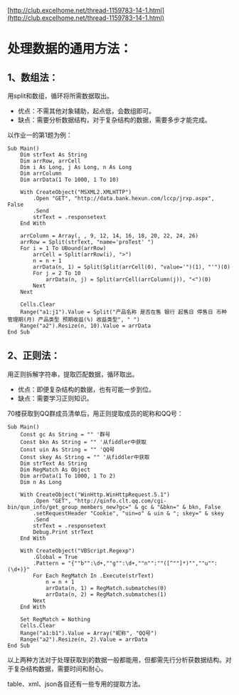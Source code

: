 [http://club.excelhome.net/thread-1159783-14-1.html](http://club.excelhome.net/thread-1159783-14-1.html)

# 处理数据的通用方法： #

## 1、数组法： ##

   用split和数组，循环将所需数据取出。

-    优点：不需其他对象辅助，起点低，会数组即可。
-    缺点：需要分析数据结构，对于复杂结构的数据，需要多步才能完成。

   以作业一的第1题为例：

	Sub Main()
	    Dim strText As String
	    Dim arrRow, arrCell
	    Dim i As Long, j As Long, n As Long
	    Dim arrColumn
	    Dim arrData(1 To 1000, 1 To 10)
	    
	    With CreateObject("MSXML2.XMLHTTP")
	        .Open "GET", "http://data.bank.hexun.com/lccp/jrxp.aspx", False
	        .Send
	        strText = .responsetext
	    End With
	    
	    arrColumn = Array(, , 9, 12, 14, 16, 18, 20, 22, 24, 26)
	    arrRow = Split(strText, "name='proTest' ")
	    For i = 1 To UBound(arrRow)
	        arrCell = Split(arrRow(i), ">")
	        n = n + 1
	        arrData(n, 1) = Split(Split(arrCell(0), "value='")(1), "'")(0)
	        For j = 2 To 10
	            arrData(n, j) = Split(arrCell(arrColumn(j)), "<")(0)
	        Next
	    Next
	    
	    Cells.Clear
	    Range("a1:j1").Value = Split("产品名称 是否在售 银行 起售日 停售日 币种 管理期(月) 产品类型 预期收益(%) 收益类型", " ")
	    Range("a2").Resize(n, 10).Value = arrData
	End Sub

## 2、正则法： ##

   用正则拆解字符串，提取匹配数据，循环取出。

-    优点：即便复杂结构的数据，也有可能一步到位。
-    缺点：需要学习正则知识。

   70楼获取到QQ群成员清单后，用正则提取成员的昵称和QQ号：

	Sub Main()
	    Const gc As String = "" '群号
	    Const bkn As String = "" '从fiddler中获取
	    Const uin As String = "" 'QQ号
	    Const skey As String = "" '从fiddler中获取
	    Dim strText As String
	    Dim RegMatch As Object
	    Dim arrData(1 To 1000, 1 To 2)
	    Dim n As Long
	    
	    With CreateObject("WinHttp.WinHttpRequest.5.1")
	        .Open "GET", "http://qinfo.clt.qq.com/cgi-bin/qun_info/get_group_members_new?gc=" & gc & "&bkn=" & bkn, False
	        .setRequestHeader "Cookie", "uin=o" & uin & "; skey=" & skey
	        .Send
	        strText = .responsetext
	        Debug.Print strText
	    End With
	    
	    With CreateObject("VBScript.Regexp")
	        .Global = True
	        .Pattern = "{""b"":\d+,""g"":\d+,""n"":""([^""]*)"",""u"":(\d+)}"
	        For Each RegMatch In .Execute(strText)
	            n = n + 1
	            arrData(n, 1) = RegMatch.submatches(0)
	            arrData(n, 2) = RegMatch.submatches(1)
	        Next
	    End With
	    
	    Set RegMatch = Nothing
	    Cells.Clear
	    Range("a1:b1").Value = Array("昵称", "QQ号")
	    Range("a2").Resize(n, 2).Value = arrData
	End Sub

以上两种方法对于处理获取到的数据一般都能用，但都需先行分析获数据结构。对于复杂结构数据，需要时间和耐心。

table、xml、json各自还有一些专用的提取方法。